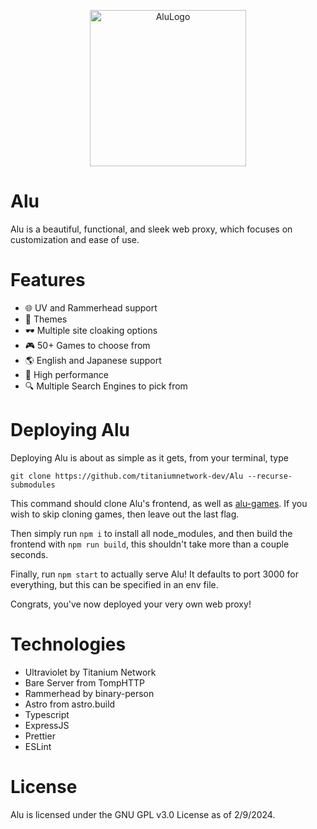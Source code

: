 <p align="center">
  <img src="https://github.com/wearrrrr/Alu/assets/99224452/dd1bef45-e96f-49bd-ac09-caa4ddc214d6" alt="AluLogo" width="250"/>
</p>

# Alu

Alu is a beautiful, functional, and sleek web proxy, which focuses on customization and ease of use.

# Features

- 🌐 UV and Rammerhead support
- 🎨 Themes
- 🕶 Multiple site cloaking options
- 🎮 50+ Games to choose from
- 🌎 English and Japanese support
- 🚀 High performance
- 🔍 Multiple Search Engines to pick from

# Deploying Alu

Deploying Alu is about as simple as it gets, from your terminal, type

`git clone https://github.com/titaniumnetwork-dev/Alu --recurse-submodules`

This command should clone Alu's frontend, as well as [alu-games](https://github.com/wearrrrr/alu-games). If you wish to skip cloning games, then leave out the last flag.

Then simply run `npm i` to install all node_modules, and then build the frontend with `npm run build`, this shouldn't take more than a couple seconds.

Finally, run `npm start` to actually serve Alu! It defaults to port 3000 for everything, but this can be specified in an env file.

Congrats, you've now deployed your very own web proxy!

# Technologies

- Ultraviolet by Titanium Network
- Bare Server from TompHTTP
- Rammerhead by binary-person
- Astro from astro.build
- Typescript
- ExpressJS
- Prettier
- ESLint

# License

Alu is licensed under the GNU GPL v3.0 License as of 2/9/2024.
